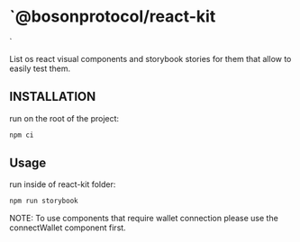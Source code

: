 # `@bosonprotocol/react-kit

`

List os react visual components and storybook stories for them that allow to easily test them.

## INSTALLATION

run on the root of the project:

```bash
npm ci
```

## Usage

run inside of react-kit folder:

```bash
npm run storybook
```

NOTE: To use components that require wallet connection please use the connectWallet component first.
